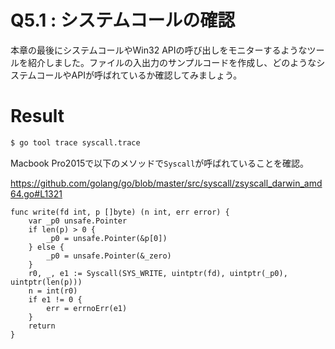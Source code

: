 # Q5.1 : システムコールの確認
本章の最後にシステムコールやWin32 APIの呼び出しをモニターするようなツールを紹介しました。ファイルの入出力のサンプルコードを作成し、どのようなシステムコールやAPIが呼ばれているか確認してみましょう。



# Result

```bash
$ go tool trace syscall.trace
```

Macbook Pro2015で以下のメソッドで`Syscall`が呼ばれていることを確認。

https://github.com/golang/go/blob/master/src/syscall/zsyscall_darwin_amd64.go#L1321

```
func write(fd int, p []byte) (n int, err error) {
	var _p0 unsafe.Pointer
	if len(p) > 0 {
		_p0 = unsafe.Pointer(&p[0])
	} else {
		_p0 = unsafe.Pointer(&_zero)
	}
	r0, _, e1 := Syscall(SYS_WRITE, uintptr(fd), uintptr(_p0), uintptr(len(p)))
	n = int(r0)
	if e1 != 0 {
		err = errnoErr(e1)
	}
	return
}
```

